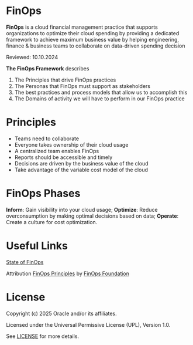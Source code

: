 # FinOps

**FinOps** is a cloud financial management practice that supports organizations to optimize their cloud spending by providing a dedicated framework to achieve maximum business value by helping engineering, finance & business teams to collaborate on data-driven spending decision

Reviewed: 10.10.2024


**The FinOps Framework** describes 
1. The Principles that drive FinOps practices
2. The Personas that FinOps must support as stakeholders
3. The best practices and process models that allow us to accomplish this
4. The Domains of activity we will have to perform in our FinOps practice

# Principles

- Teams need to collaborate
- Everyone takes ownership of their cloud usage
- A centralized team enables FinOps
- Reports should be accessible and timely
- Decisions are driven by the business value of the cloud
- Take advantage of the variable cost model of the cloud

# FinOps Phases

**Inform**: Gain visibility into your cloud usage;
**Optimize**: Reduce overconsumption by making optimal decisions based on data;
**Operate**: Create a culture for cost optimization.

# Useful Links

[State of FinOps](https://data.finops.org/)


Attribution
[FinOps Principles](https://www.finops.org/framework/principles/) by [FinOps Foundation](https://finops.org/about/)



# License

Copyright (c) 2025 Oracle and/or its affiliates.

Licensed under the Universal Permissive License (UPL), Version 1.0.

See [LICENSE](https://github.com/oracle-devrel/technology-engineering/blob/main/LICENSE) for more details.
